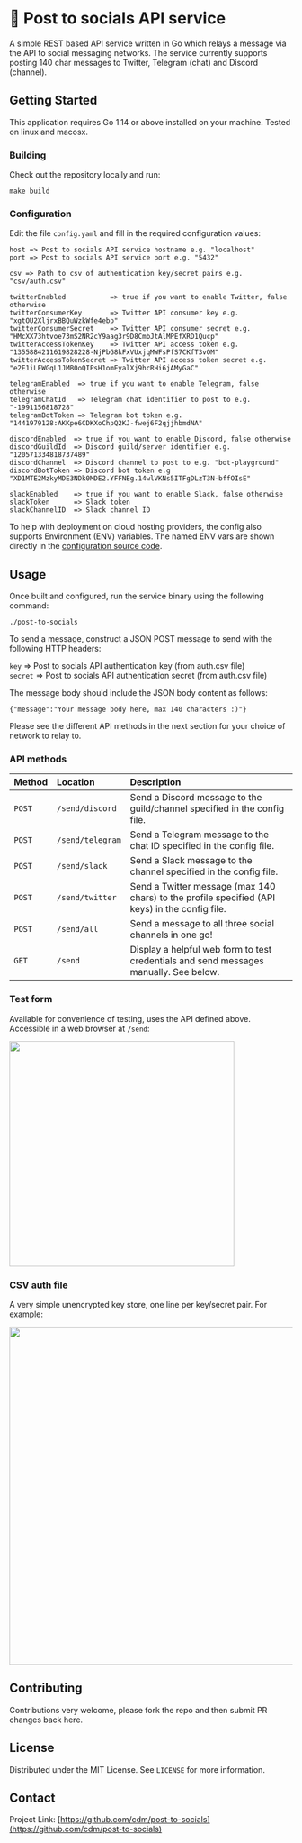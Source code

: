 # 📣 Post to socials API service

A simple REST based API service written in Go which relays a message via the API to social messaging networks. The service currently supports posting 140 char messages to Twitter, Telegram (chat) and Discord (channel).

## Getting Started

This application requires Go 1.14 or above installed on your machine. Tested on linux and macosx.

### Building

Check out the repository locally and run:
```
make build
```

### Configuration

Edit the file `config.yaml` and fill in the required configuration values:

```
host => Post to socials API service hostname e.g. "localhost"  
port => Post to socials API service port e.g. "5432"

csv => Path to csv of authentication key/secret pairs e.g. "csv/auth.csv"

twitterEnabled           => true if you want to enable Twitter, false otherwise
twitterConsumerKey       => Twitter API consumer key e.g. "xgtOU2XljrxBBQuWzkWfe4ebp"
twitterConsumerSecret    => Twitter API consumer secret e.g. "HMcXX73htvoe73mS2NR2cY9aag3r9D8CmbJtAlMPEfXRD1Qucp" 
twitterAccessTokenKey    => Twitter API access token e.g. "1355884211619828228-NjPbG8kFxVUxjqMWFsPfS7CKfT3vOM"
twitterAccessTokenSecret => Twitter API access token secret e.g. "e2E1iLEWGqL1JMB0oQIPsH1omEyalXj9hcRHi6jAMyGaC"

telegramEnabled  => true if you want to enable Telegram, false otherwise
telegramChatId   => Telegram chat identifier to post to e.g. "-1991156818728"
telegramBotToken => Telegram bot token e.g. "1441979128:AKKpe6CDKXoChpQ2KJ-fwej6F2qjjhbmdNA"

discordEnabled  => true if you want to enable Discord, false otherwise
discordGuildId  => Discord guild/server identifier e.g. "120571334818737489"
discordChannel  => Discord channel to post to e.g. "bot-playground"
discordBotToken => Discord bot token e.g "XD1MTE2MzkyMDE3NDk0MDE2.YFFNEg.14wlVKNs5ITFgDLzT3N-bffOIsE" 

slackEnabled    => true if you want to enable Slack, false otherwise
slackToken      => Slack token
slackChannelID  => Slack channel ID
```

To help with deployment on cloud hosting providers, the config also supports Environment (ENV) variables. 
The named ENV vars are shown directly in the [configuration source code](https://github.com/cdm/post-to-socials/blob/d19b00279aa2c88ed5c7ee45a701869799e06ecd/config.go#L6).

## Usage

Once built and configured, run the service binary using the following command:

```
./post-to-socials
```

To send a message, construct a JSON POST message to send with the following HTTP headers:

`key` => Post to socials API authentication key (from auth.csv file)  
`secret` => Post to socials API authentication secret (from auth.csv file)  

The message body should include the JSON body content as follows:
```
{"message":"Your message body here, max 140 characters :)"}
```

Please see the different API methods in the next section for your choice of network to relay to.

### API methods

| Method     | Location                               | Description                               |
| :--------- | :------------------------------------- | :---------------------------------------- |
| `POST`     | `/send/discord`    | Send a Discord message to the guild/channel specified in the config file. |
| `POST`     | `/send/telegram`   | Send a Telegram message to the chat ID specified in the config file. |
| `POST`     | `/send/slack`      | Send a Slack message to the channel specified in the config file. |
| `POST`     | `/send/twitter`    | Send a Twitter message (max 140 chars) to the profile specified (API keys) in the config file. |
| `POST`     | `/send/all`        | Send a message to all three social channels in one go! |
| `GET`      | `/send`            | Display a helpful web form to test credentials and send messages manually. See below. |

### Test form

Available for convenience of testing, uses the API defined above. Accessible in a web browser at `/send`:

<img src="https://i.postimg.cc/fb0wygJH/Screenshot-2021-02-01-at-20-38-17.png" width="400"/>

### CSV auth file

A very simple unencrypted key store, one line per key/secret pair. For example:

<img src="https://i.postimg.cc/nzyTZrNR/Screenshot-2021-02-01-at-21-00-29.png" width="600"/>

## Contributing

Contributions very welcome, please fork the repo and then submit PR changes back here.

## License

Distributed under the MIT License. See `LICENSE` for more information.

## Contact

Project Link: [https://github.com/cdm/post-to-socials](https://github.com/cdm/post-to-socials)


